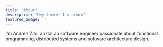 ```yaml
---
title: "About"
description: "Hey there! I'm nivox"
featured_image: ''
---
```


I'm Andrea Zito, an Italian software engineer passionate about functional programming, distributed systems and software architecture design.
